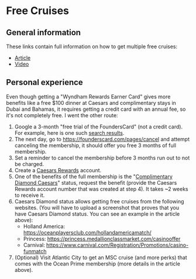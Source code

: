 # Free Cruises

## General information
These links contain full information on how to get multiple free cruises: 
* [Article](https://frequentmiler.com/how-to-get-53-free-nights-of-vacation-from-a-single-credit-card/)
* [Video](https://youtu.be/RpPK8okPXdE?si=aiJArK0WnpfOxU2D)

## Personal experience

Even though getting a "Wyndham Rewards Earner Card" gives more benefits like a free $100 dinner at Caesars and complimentary stays in Dubai and Bahamas, it requires getting a credit card with an annual fee, so it's not completely free. I went the other route:

1. Google a 3-month "free trial of the FoundersCard" (not a credit card). For example, here is one such [search results](https://founderscard.com/invite?code=VIP1SHAWN593).
2. The next day, go to https://founderscard.com/pages/cancel and attempt canceling the membership, it should offer you free 3 months of full membership.
3. Set a reminder to cancel the membership before 3 months run out to not be charged.
4. Create a [Caesars Rewards](https://www.caesars.com/a/security/register.aspx) account.
5. One of the benefits of the full membership is the "[Complimentary Diamond Caesars](https://founderscard.com/benefits/caesars-total-rewards)" status, request the benefit (provide the Caesars Rewards account number that was created at step 4). It takes ~2 weeks to receive it.
6. Caesars Diamond status allows getting free cruises from the following websites. (You will have to upload a screenshot that proves that you have Caesars Diamond status. You can see an example in the article above):
    * Holland America: https://oceanplayersclub.com/hollandamericamatch/
    * Princess: https://princess.medallionclassmarket.com/casinooffer
    * Carnival: https://www.carnival.com/Registration/Promotions/casino-funmatch
7. (Optional) Visit Atlantic City to get an MSC cruise (and more perks) that comes with the Ocean Prime membership (more details in the article above).
